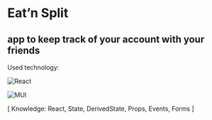 # Eat’n Split

## app to keep track of your account with your friends

Used technology:

![React](https://img.shields.io/badge/react-%2320232a.svg?style=for-the-badge&logo=react&logoColor=%2361DAFB)

![MUI](https://img.shields.io/badge/MUI-%230081CB.svg?style=for-the-badge&logo=mui&logoColor=white)

[ Knowledge: React, State, DerivedState, Props, Events, Forms ]
